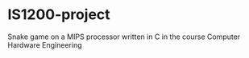 # IS1200-project
Snake game on a MIPS processor written in C in the course Computer Hardware Engineering
